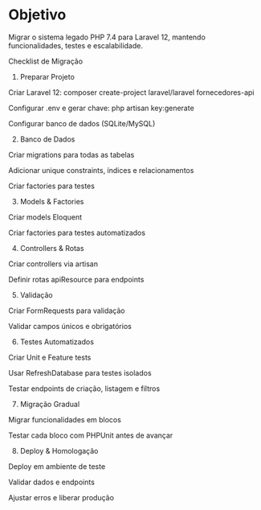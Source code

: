 # Objetivo

Migrar o sistema legado PHP 7.4 para Laravel 12, mantendo funcionalidades, testes e escalabilidade.

Checklist de Migração
1. Preparar Projeto

 Criar Laravel 12: composer create-project laravel/laravel fornecedores-api

 Configurar .env e gerar chave: php artisan key:generate

 Configurar banco de dados (SQLite/MySQL)

2. Banco de Dados

 Criar migrations para todas as tabelas

 Adicionar unique constraints, índices e relacionamentos

 Criar factories para testes

3. Models & Factories

 Criar models Eloquent

 Criar factories para testes automatizados

4. Controllers & Rotas

 Criar controllers via artisan

 Definir rotas apiResource para endpoints

5. Validação

 Criar FormRequests para validação

 Validar campos únicos e obrigatórios

6. Testes Automatizados

 Criar Unit e Feature tests

 Usar RefreshDatabase para testes isolados

 Testar endpoints de criação, listagem e filtros

7. Migração Gradual

 Migrar funcionalidades em blocos

 Testar cada bloco com PHPUnit antes de avançar

8. Deploy & Homologação

 Deploy em ambiente de teste

 Validar dados e endpoints

 Ajustar erros e liberar produção
